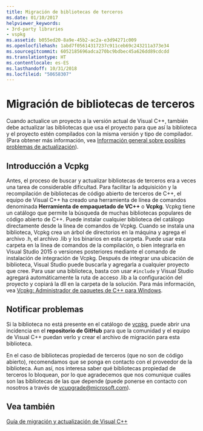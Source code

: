 ```yaml
---
title: Migración de bibliotecas de terceros
ms.date: 01/10/2017
helpviewer_keywords:
- 3rd-party libraries
- vspkg
ms.assetid: b055ed20-8a9e-45b2-ac2a-e3d94271c009
ms.openlocfilehash: 1abd7f05614317237c911ceb69c243211a373e34
ms.sourcegitcommit: 6052185696adca270bc9bdbec45a626dd89cdcdd
ms.translationtype: HT
ms.contentlocale: es-ES
ms.lasthandoff: 10/31/2018
ms.locfileid: "50658307"
---
```

# <a name="porting-third-party-libraries"></a>Migración de bibliotecas de terceros

Cuando actualice un proyecto a la versión actual de Visual C++, también debe actualizar las bibliotecas que usa el proyecto para que así la biblioteca y el proyecto estén compilados con la misma versión y tipo de compilador. (Para obtener más información, vea [Información general sobre posibles problemas de actualización](overview-of-potential-upgrade-issues-visual-cpp.md)).

## <a name="introducing-vcpkg"></a>Introducción a Vcpkg

Antes, el proceso de buscar y actualizar bibliotecas de terceros era a veces una tarea de considerable dificultad. Para facilitar la adquisición y la recompilación de bibliotecas de código abierto de terceros de C++, el equipo de Visual C++ ha creado una herramienta de línea de comandos denominada **Herramienta de empaquetado de VC++** o **Vcpkg**. Vcpkg tiene un catálogo que permite la búsqueda de muchas bibliotecas populares de código abierto de C++. Puede instalar cualquier biblioteca del catálogo directamente desde la línea de comandos de Vcpkg. Cuando se instala una biblioteca, Vcpkg crea un árbol de directorios en la máquina y agrega el archivo .h, el archivo .lib y los binarios en esta carpeta. Puede usar esta carpeta en la línea de comandos de la compilación, o bien integrarla en Visual Studio 2015 o versiones posteriores mediante el comando de instalación de integración de Vcpkg. Después de integrar una ubicación de biblioteca, Visual Studio puede buscarla y agregarla a cualquier proyecto que cree. Para usar una biblioteca, basta con usar `#include` y Visual Studio agregará automáticamente la ruta de acceso .lib a la configuración del proyecto y copiará la dll en la carpeta de la solución. Para más información, vea [Vcpkg: Administrador de paquetes de C++ para Windows](../vcpkg.md).

## <a name="reporting-issues"></a>Notificar problemas

Si la biblioteca no está presente en el catálogo de [vcpkg](https://github.com/Microsoft/vcpkg/issues), puede abrir una incidencia en el **repositorio de GitHub** para que la comunidad y el equipo de Visual C++ puedan verlo y crear el archivo de migración para esta biblioteca.

En el caso de bibliotecas propiedad de terceros (que no son de código abierto), recomendamos que se ponga en contacto con el proveedor de la biblioteca. Aun así, nos interesa saber qué bibliotecas propiedad de terceros lo bloquean, por lo que agradecemos que nos comunique cuáles son las bibliotecas de las que depende (puede ponerse en contacto con nosotros a través de vcupgrade@microsoft.com).

## <a name="see-also"></a>Vea también

[Guía de migración y actualización de Visual C++](visual-cpp-porting-and-upgrading-guide.md)